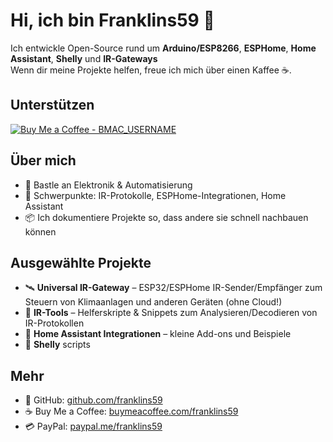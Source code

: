 <!--
Profile README for GITHUB_USERNAME
Comments are in English; visible text is in German per user preference.
-->

# Hi, ich bin Franklins59 👋

Ich entwickle Open-Source rund um **Arduino/ESP8266**, **ESPHome**, **Home Assistant**, **Shelly** und **IR-Gateways**  
Wenn dir meine Projekte helfen, freue ich mich über einen Kaffee ☕.

<!-- Support section -->
## Unterstützen

<a href="https://www.buymeacoffee.com/franklins59" target="_blank" rel="noopener">
  <img 
    src="https://img.buymeacoffee.com/button-api/?text=Buy%20me%20a%20coffee&slug=franklins59&button_colour=FFDD00&font_colour=000000&outline_colour=000000&coffee_colour=ffffff" 
    alt="Buy Me a Coffee - BMAC_USERNAME" />
</a>

<!-- Optional: Badge variant -->
<!--
[!["Buy Me A Coffee"](https://www.buymeacoffee.com/assets/img/custom_images/orange_img.png)](https://www.buymeacoffee.com/BMAC_USERNAME)
-->

## Über mich

- 🔧 Bastle an Elektronik & Automatisierung
- 🧰 Schwerpunkte: IR-Protokolle, ESPHome-Integrationen, Home Assistant
- 📦 Ich dokumentiere Projekte so, dass andere sie schnell nachbauen können

<!-- Optional: highlight pinned or popular repos -->
## Ausgewählte Projekte

- 🛰️ **Universal IR-Gateway** – ESP32/ESPHome IR-Sender/Empfänger zum Steuern von Klimaanlagen und anderen Geräten (ohne Cloud!)  
- 🧲 **IR-Tools** – Helferskripte & Snippets zum Analysieren/Decodieren von IR-Protokollen  
- 🧩 **Home Assistant Integrationen** – kleine Add-ons und Beispiele
- 🧰 **Shelly** scripts 
<!-- Contact / links -->
## Mehr

- 💼 GitHub: [github.com/franklins59](https://github.com/franklins59)  
- ☕ Buy Me a Coffee: [buymeacoffee.com/franklins59](https://www.buymeacoffee.com/franklins59)  
- 💳 PayPal: [paypal.me/franklins59](https://paypal.me/franklins59)
<!--
-->
